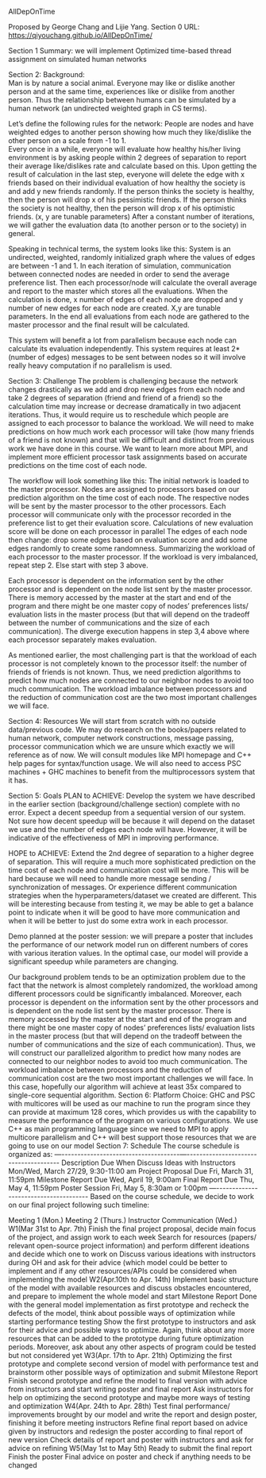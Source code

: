 AllDepOnTime 

Proposed by George Chang and Lijie Yang. 
Section 0 URL:
https://qiyouchang.github.io/AllDepOnTime/

Section 1 Summary: 
we will implement Optimized time-based thread assignment on simulated human networks 

Section 2: Background:  
Man is by nature a social animal. Everyone may like or dislike another person and at the same time, experiences like or dislike from another person. Thus the relationship between humans can be simulated by a human network (an undirected weighted graph in CS terms).

Let’s define the following rules for the network: 
People are nodes and have weighted edges to another person showing how much they like/dislike the other person on a scale from -1 to 1.  
Every once in a while, everyone will evaluate how healthy his/her living environment is by asking people within 2 degrees of separation to report their average like/dislikes rate and calculate based on this.
Upon getting the result of calculation in the last step, everyone will delete the edge with x friends based on their individual evaluation of how healthy the society is and add y new friends randomly. If the person thinks the society is healthy, then the person will drop x of his pessimistic friends. If the person thinks the society is not healthy, then the person will drop x of his optimistic friends. (x, y are tunable parameters)
After a constant number of iterations, we will gather the evaluation data (to another person or to the society) in general.
 
Speaking in technical terms, the system looks like this: 
System is an undirected, weighted, randomly initialized graph where the values of edges are between -1 and 1. 
In each iteration of simulation, communication between connected nodes are needed in order to send the average preference list. Then each processor/node will calculate the overall average and report to the master which stores all the evaluations.
When the calculation is done, x number of edges of each node are dropped and y number of new edges for each node are created. X,y are tunable parameters. 
In the end all evaluations from each node are gathered to the master processor and the final result will be calculated. 

This system will benefit a lot from parallelism because each node can calculate its evaluation independently. This system requires at least 2*(number of edges) messages to be sent between nodes so it will involve really heavy computation if no parallelism is used. 

Section 3: Challenge 
The problem is challenging because the network changes drastically as we add and drop new edges from each node and take 2 degrees of separation (friend and friend of a friend) so the calculation time may increase or decrease dramatically in two adjacent iterations. Thus, it would require us to reschedule which people are assigned to each processor to balance the workload. We will need to make predictions on how much work each processor will take (how many friends of a friend is not known) and that will be difficult and distinct from previous work we have done in this course. We want to learn more about MPI, and implement more efficient processor task assignments based on accurate predictions on the time cost of each node. 

The workflow will look something like this: 
The initial network is loaded to the master processor.
Nodes are assigned to processors based on our prediction algorithm on the time cost of each node. The respective nodes will be sent by the master processor to the other processors.
Each processor will communicate only with the processor recorded in the preference list to get their evaluation score. 
Calculations of new evaluation score will be done on each processor in parallel 
The edges of each node then change: drop some edges based on evaluation score and add some edges randomly to create some randomness. 
Summarizing the workload of each processor to the master processor. If the workload is very imbalanced, repeat step 2. Else start with step 3 above.
 
Each processor is dependent on the information sent by the other processor and is dependent on the node list sent by the master processor. There is memory accessed by the master at the start and end of the program and there might be one master copy of nodes’ preferences lists/ evaluation lists in the master process (but that will depend on the tradeoff between the number of communications and the size of each communication). The diverge execution happens in step 3,4 above where each processor separately makes evaluation. 

As mentioned earlier, the most challenging part is that the workload of each processor is not completely known to the processor itself: the number of friends of friends is not known. Thus, we need prediction algorithms to predict how much nodes are connected to our neighbor nodes to avoid too much communication. The workload imbalance between processors and the reduction of communication cost are the two most important challenges we will face. 
 
Section 4: Resources 
We will start from scratch with no outside data/previous code. We may do research on the books/papers related to human network, computer network constructions, message passing, processor communication which we are unsure which exactly we will reference as of now. We will consult modules like MPI homepage and C++ help pages for syntax/function usage. We will also need to access PSC machines + GHC machines to benefit from the multiprocessors system that it has.

Section 5: Goals 
PLAN to ACHIEVE: 
Develop the system we have described in the earlier section (background/challenge section) complete with no error. 
Expect a decent speedup from a sequential version of our system. Not sure how decent speedup will be because it will depend on the dataset we use and the number of edges each node will have. However, it will be indicative of the effectiveness of MPI in improving performance. 

HOPE to ACHIEVE:
Extend the 2nd degree of separation to a higher degree of separation. This will require a much more sophisticated prediction on the time cost of each node and communication cost will be more. This will be hard because we will need to handle more message sending / synchronization of messages. 
Or experience different communication strategies when the hyperparameters/dataset we created are different. This will be interesting because from testing it, we may be able to get a balance point to indicate when it will be good to have more communication and when it will be better to just do some extra work in each processor. 

Demo planned at the poster session: 
we will prepare a poster that includes the performance of our network model run on different numbers of cores with various iteration values. In the optimal case, our model will provide a significant speedup while parameters are changing.

Our background problem tends to be an optimization problem due to the fact that the network is almost completely randomized, the workload among different processors could be significantly imbalanced. Moreover, each processor is dependent on the information sent by the other processors and is dependent on the node list sent by the master processor. There is memory accessed by the master at the start and end of the program and there might be one master copy of nodes’ preferences lists/ evaluation lists in the master process (but that will depend on the tradeoff between the number of communications and the size of each communication).  Thus, we will construct our parallelized algorithm to predict how many nodes are connected to our neighbor nodes to avoid too much communication. The workload imbalance between processors and the reduction of communication cost are the two most important challenges we will face. In this case, hopefully our algorithm will achieve at least 35x compared to single-core sequential algorithm. 
Section 6: Platform Choice:
GHC and PSC with multicores will be used as our machine to run the program since they can provide at maximum 128 cores, which provides us with the capability to measure the performance of the program on various configurations. We use C++ as main programming language since we need to MPI to apply multicore parallelism and C++ will best support those resources that we are going to use on our model
Section 7: Schedule
The course schedule is organized as:
—-------------------------------------—--------------------------------------
Description Due When
Discuss Ideas with Instructors Mon/Wed, March 27/29, 9:30-11:00 am 
Project Proposal Due Fri, March 31, 11:59pm 
Milestone Report Due Wed, April 19, 9:00am 
Final Report Due Thu, May 4, 11:59pm 
Poster Session Fri, May 5, 8:30am or 1:00pm
—--------------------------------------
Based on the course schedule, we decide to work on our final project following such timeline:



Meeting 1 (Mon.)
Meeting 2 (Thurs.)
Instructor Communication (Wed.)
W1(Mar 31st to Apr. 7th)
Finish the final project proposal, decide main focus of the project, and assign work to each week
Search for resources (papers/ relevant open-source project information) and perform different ideations and decide which one to work on
Discuss various ideations with instructors during OH and ask for their advice (which model could be better to implement and if any other resources/APIs could be considered when implementing the model
W2(Apr.10th to Apr. 14th)
Implement basic structure of the model with available resources and discuss obstacles encountered, and prepare to implement the whole model and start Milestone Report
Done with the general model implementation as first prototype and recheck the defects of the model, think about possible ways of optimization while starting performance testing 
Show the first prototype to instructors and ask for their advice and possible ways to optimize. Again, think about any more resources that can be added to the prototype during future optimization periods. Moreover, ask about any other aspects of program could be tested but not considered yet
W3(Apr. 17th to Apr. 21th)
Optimizing the first prototype and complete second version of model with performance test and brainstorm other possible ways of optimization and submit Milestone Report
Finish second prototype and refine the model to final version with advice from instructors and start writing poster and final report
Ask instructors for help on optimizing the second prototype and maybe more ways of testing and optimization
W4(Apr. 24th to Apr. 28th)
Test final performance/ improvements brought by our model and write the report and design poster, finishing it before meeting instructors
Refine final report based on advice given by instructors and redesign the poster according to final report of new version
Check details of report and poster with instructors and ask for advice on refining 
W5(May 1st to May 5th)
Ready to submit the final report 
Finish the poster
Final advice on poster and check if anything needs to be changed


